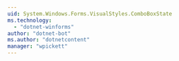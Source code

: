 ```yaml
---
uid: System.Windows.Forms.VisualStyles.ComboBoxState
ms.technology: 
  - "dotnet-winforms"
author: "dotnet-bot"
ms.author: "dotnetcontent"
manager: "wpickett"
---
```

